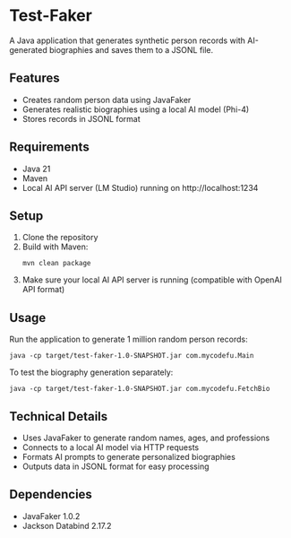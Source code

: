 # Test-Faker

A Java application that generates synthetic person records with AI-generated biographies and saves them to a JSONL file.

## Features

- Creates random person data using JavaFaker
- Generates realistic biographies using a local AI model (Phi-4)
- Stores records in JSONL format

## Requirements

- Java 21
- Maven
- Local AI API server (LM Studio) running on http://localhost:1234

## Setup

1. Clone the repository
2. Build with Maven:
   ```
   mvn clean package
   ```
3. Make sure your local AI API server is running (compatible with OpenAI API format)

## Usage

Run the application to generate 1 million random person records:

```
java -cp target/test-faker-1.0-SNAPSHOT.jar com.mycodefu.Main
```

To test the biography generation separately:

```
java -cp target/test-faker-1.0-SNAPSHOT.jar com.mycodefu.FetchBio
```

## Technical Details

- Uses JavaFaker to generate random names, ages, and professions
- Connects to a local AI model via HTTP requests
- Formats AI prompts to generate personalized biographies
- Outputs data in JSONL format for easy processing

## Dependencies

- JavaFaker 1.0.2
- Jackson Databind 2.17.2